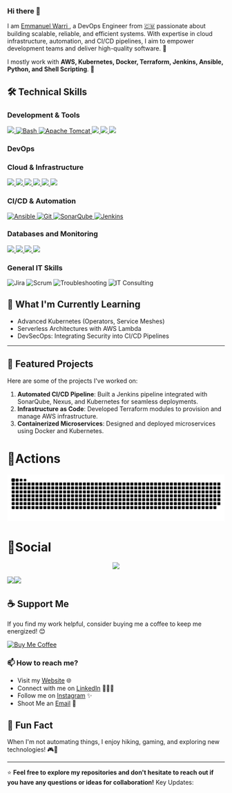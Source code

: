 ### Hi there 👋

<!--
**LondheShubham153/LondheShubham153** is a ✨ _special_ ✨ repository because its `README.md` (this file) appears on your GitHub profile.
-->

I am [Emmanuel Warri ](https://www.linkedin.com/in/warri-emmanuel-aa9a5a1a0/), a DevOps Engineer from [🇨🇲](https://en.wikipedia.org/wiki/Cameroon) passionate about building scalable, reliable, and efficient systems. With expertise in cloud infrastructure, automation, and CI/CD pipelines, I aim to empower development teams and deliver high-quality software. 🎯

I mostly work with **AWS, Kubernetes, Docker, Terraform, Jenkins, Ansible, Python, and Shell Scripting**. 🚀


## 🛠️ **Technical Skills**

### **Development & Tools**
<p float="left">
  <a href="https://www.python.org/" target="_blank">
    <img src="https://media1.giphy.com/media/KAq5w47R9rmTuvWOWa/giphy.gif" height="90" />
  </a>
  <a href="https://www.shellscript.sh/" target="_blank">
    <img src="https://raw.githubusercontent.com/odb/official-bash-logo/master/assets/Logos/Icons/PNG/256x256.png" height="75" alt="Bash" />
</a>
  <a href="https://tomcat.apache.org/" target="_blank">
    <img src="https://www.apache.org/logos/res/tomcat/tomcat.png" height="75" alt="Apache Tomcat" />
  </a>
  <a href="https://maven.apache.org/" target="_blank">
    <img src="https://upload.wikimedia.org/wikipedia/commons/5/52/Apache_Maven_logo.svg" height="75" />
  </a>
   <a href="https://www.djangoproject.com/" target="_blank" >
    <img src="https://www.edgica.com/wp-content/files/django-logo-big.jpg"  height="80" /> 
  </a>
    <a href="https://www.w3.org/wiki/The_web_standards_model_-_HTML_CSS_and_JavaScript" target="_blank" >
    <img src="https://raw.githubusercontent.com/itsksaurabh/itsksaurabh/master/assets/html-css-js.png" height="70" />
  </a>
</p>

<p float="left">

  ### DevOps
  
### **Cloud & Infrastructure**
<p float="left">
  <a href="https://aws.amazon.com/" target="_blank">
    <img src="https://raw.githubusercontent.com/itsksaurabh/itsksaurabh/master/assets/aws.gif" height="75" />
  </a>
  <a href="https://www.terraform.io/" target="_blank">
    <img src="https://raw.githubusercontent.com/itsksaurabh/itsksaurabh/master/assets/terraform.gif" height="75" />
  </a>
  <a href="https://kubernetes.io/" target="_blank">
    <img src="https://raw.githubusercontent.com/itsksaurabh/itsksaurabh/master/assets/k8s.gif" height="75" />
  </a>
    <a href="https://www.docker.com/" target="_blank" >
    <img src="https://raw.githubusercontent.com/itsksaurabh/itsksaurabh/master/assets/docker.gif"  height="80" /> 
  </a>
  <a href="https://m.do.co/c/3bc2250b7076" target="_blank" >
    <img src="https://raw.githubusercontent.com/itsksaurabh/itsksaurabh/master/assets/do.gif"  height="75" />
  </a> 
    <a href="https://docs.gitlab.com/ee/ci/" target="_blank" >
    <img src="https://raw.githubusercontent.com/itsksaurabh/itsksaurabh/master/assets/cicd.gif"  height="65" />
  </a>
 </p>
 
### **CI/CD & Automation**
<p float="left">
  <a href="https://www.ansible.com/" target="_blank">
    <img src="https://upload.wikimedia.org/wikipedia/commons/2/24/Ansible_logo.svg" height="75" alt="Ansible" />
  </a>
  <a href="https://git-scm.com/" target="_blank">
    <img src="https://git-scm.com/images/logos/downloads/Git-Icon-1788C.png" height="75" alt="Git" />
  </a>
  <a href="https://www.sonarqube.org/" target="_blank">
    <img src="https://assets-eu-01.kc-usercontent.com/a8c9572d-fe62-0144-0642-b3f31f575091/679d64ab-c8d4-4525-afff-c03747f121dc/sonarqube-server-logo-3.svg" height="75" alt="SonarQube" />
  </a>
   <a href="https://www.jenkins.io/" target="_blank">
    <img src="https://preview.redd.it/jenkins-for-test-automation-v0-qtlf2saue7fc1.gif?width=691&auto=webp&s=190e07b048eeb8848b67f809fd4682ceb203f175" height="90" alt="Jenkins" />
  </a>
</p>

### Databases and Monitoring
  <a href="https://prometheus.io/" target="_blank" >
    <img src="https://raw.githubusercontent.com/itsksaurabh/itsksaurabh/master/assets/prometheus.gif" height="65" />
  </a>
  <a href="https://www.influxdata.com/" target="_blank" >
    <img src="https://raw.githubusercontent.com/itsksaurabh/itsksaurabh/master/assets/influxdata.gif" height="60" />
  </a>
    <a href="https://www.postgresql.org" target="_blank" >
    <img src="https://www.postgresql.org/media/img/about/press/elephant.png" height="60" />
  </a>
  </a>
    <a href="https://www.mongodb.com/" target="_blank" >
    <img src="https://www.logolynx.com/images/logolynx/cf/cf72126a3551b816d617a06ffb01388b.png" height="60" />
  </a>
  </p>

### **General IT Skills**
<p align="left">
  <img src="https://img.shields.io/badge/Jira-0052CC?style=for-the-badge&logo=jira&logoColor=white" alt="Jira" />
  <img src="https://img.shields.io/badge/Scrum-6DB33F?style=for-the-badge&logo=scrum&logoColor=white" alt="Scrum" />
  <img src="https://img.shields.io/badge/Troubleshooting-FF6F61?style=for-the-badge&logo=ifixit&logoColor=white" alt="Troubleshooting" />
  <img src="https://img.shields.io/badge/Consulting-0077B5?style=for-the-badge&logo=consulting&logoColor=white" alt="IT Consulting" />
</p>


## 🌱 **What I'm Currently Learning**
- Advanced Kubernetes (Operators, Service Meshes)
- Serverless Architectures with AWS Lambda
- DevSecOps: Integrating Security into CI/CD Pipelines

---

## 📂 **Featured Projects**
Here are some of the projects I've worked on:
1. **Automated CI/CD Pipeline**: Built a Jenkins pipeline integrated with SonarQube, Nexus, and Kubernetes for seamless deployments.
2. **Infrastructure as Code**: Developed Terraform modules to provision and manage AWS infrastructure.
3. **Containerized Microservices**: Designed and deployed microservices using Docker and Kubernetes.

# 🔭Actions

<!--
<div align="center">
    <img height="200px" src="https://github-readme-streak-stats.herokuapp.com/?user=holic-x"/>
</div>
<div align="center">
	<img src="https://cdn.jsdelivr.net/gh/holic-x/holic-x/assets/github-contribution-grid-snake.svg" />
</div>
-->
<picture>
  <source media="(prefers-color-scheme: dark)" srcset="https://raw.githubusercontent.com/holic-x/holic-x/output/github-contribution-grid-snake-dark.svg">
  <source media="(prefers-color-scheme: light)" srcset="https://raw.githubusercontent.com/holic-x/holic-x/output/github-contribution-grid-snake.svg">
  <img alt="github contribution grid snake animation" src="https://raw.githubusercontent.com/adorabled4/adorabled4/output/github-contribution-grid-snake.svg">
</picture>


# 🌱Social

<div align="center">
    <img height="150px" src="https://github-profile-trophy.vercel.app/?username=emmxl&&title=MultiLanguage,Repositories,Commits&column=3&margin-w=30&margin-h=15"/>
</div>

![](https://stats.justsong.cn/api/github?username=emmxl)![](https://stats.justsong.cn/api/emmxl?username=emmxl)

## ☕ **Support Me**
If you find my work helpful, consider buying me a coffee to keep me energized! 😊

<a href="https://www.buymeacoffee.com/emmxl" target="_blank">
  <img src="https://img.shields.io/badge/Buy_Me_A_Coffee-FFDD00?style=for-the-badge&logo=buy-me-a-coffee&logoColor=black" alt="Buy Me Coffee" />
</a>


### 📫 How to reach me?
 - Visit my [Website](#) 🌐
 - Connect with me on [LinkedIn](https://www.linkedin.com/in/warri-emmanuel-aa9a5a1a0/) 👨🏻‍💻
 - Follow me on [Instagram](https://www.instagram.com/emmanuelwarri?igsh=MWNuY25zMnIwaDJheg%3D%3D&utm_source=qr) ✨
 - Shoot Me an [Email](mailto:warricodingdev@gmail.com) 💌


## 🚀 **Fun Fact**
When I'm not automating things, I enjoy hiking, gaming, and exploring new technologies! 🎮🌄

---

⭐️ **Feel free to explore my repositories and don't hesitate to reach out if you have any questions or ideas for collaboration!**
Key Updates:

